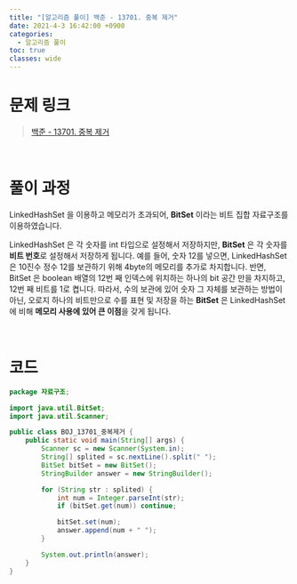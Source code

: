 ```yaml
---
title: "[알고리즘 풀이] 백준 - 13701. 중복 제거"
date: 2021-4-3 16:42:00 +0900
categories:
  - 알고리즘 풀이
toc: true
classes: wide
---
```


# 문제 링크

> [백준 - 13701. 중복 제거](https://www.acmicpc.net/problem/13701)

<br>

# 풀이 과정

LinkedHashSet 을 이용하고 메모리가 초과되어, **BitSet** 이라는 비트 집합 자료구조를 이용하였습니다.

LinkedHashSet 은 각 숫자를 int 타입으로 설정해서 저장하지만, **BitSet** 은 각 숫자를 **비트 번호**로 설정해서 저장하게 됩니다. 예를 들어, 숫자 12를 넣으면, LinkedHashSet 은 10진수 정수 12를 보관하기 위해 4byte의 메모리를 추가로 차지합니다. 반면, BitSet 은 boolean 배열의 12번 째 인덱스에 위치하는 하나의 bit 공간 만을 차지하고, 12번 째 비트를 1로 켭니다. 따라서, 수의 보관에 있어 숫자 그 자체를 보관하는 방법이 아닌, 오로지 하나의 비트만으로 수를 표현 및 저장을 하는 **BitSet** 은 LinkedHashSet 에 비해 **메모리 사용에 있어 큰 이점**을 갖게 됩니다.

<br>

# 코드

```java
package 자료구조;

import java.util.BitSet;
import java.util.Scanner;

public class BOJ_13701_중복제거 {
    public static void main(String[] args) {
        Scanner sc = new Scanner(System.in);
        String[] splited = sc.nextLine().split(" ");
        BitSet bitSet = new BitSet();
        StringBuilder answer = new StringBuilder();

        for (String str : splited) {
            int num = Integer.parseInt(str);
            if (bitSet.get(num)) continue;

            bitSet.set(num);
            answer.append(num + " ");
        }

        System.out.println(answer);
    }
}
```